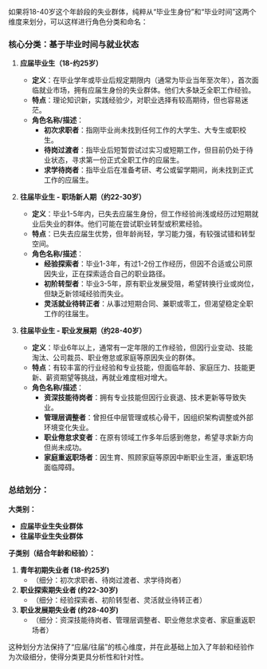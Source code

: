 如果将18-40岁这个年龄段的失业群体，纯粹从“毕业生身份”和“毕业时间”这两个维度来划分，可以这样进行角色分类和命名：

### 核心分类：基于毕业时间与就业状态

1.  **应届毕业生（18-约25岁）**
    *   **定义**：在毕业学年或毕业后规定期限内（通常为毕业当年至次年），首次面临就业市场，拥有应届生身份的失业群体。他们大多缺乏全职工作经验。
    *   **特点**：理论知识新，实践经验少，对职业选择有较高期待，但也容易迷茫。
    *   **角色名称/描述**：
        *   **初次求职者**：指刚毕业尚未找到任何工作的大学生、大专生或职校生。
        *   **待岗过渡者**：指毕业后短暂尝试过实习或短期工作，但目前仍处于待业状态，寻求第一份正式全职工作的应届生。
        *   **求学待岗者**：指毕业后在准备考研、考公或留学期间，尚未找到正式工作的应届生。

2.  **往届毕业生 - 职场新人期（约22-30岁）**
    *   **定义**：毕业1-5年内，已失去应届生身份，但工作经验尚浅或经历过短期就业后失业的群体。他们可能在尝试职业转型或积累经验。
    *   **特点**：已失去应届生优势，但年龄尚轻，学习能力强，有较强试错和转型空间。
    *   **角色名称/描述**：
        *   **经验探索者**：毕业1-3年，有过1-2份工作经历，但因不合适或公司原因失业，正在探索适合自己的职业路径。
        *   **初阶转型者**：毕业3-5年，原有职业发展受阻，希望转换行业或岗位，但缺乏新领域经验而失业。
        *   **灵活就业待转正者**：从事过短期合同、兼职或零工，但渴望稳定全职工作的往届生。

3.  **往届毕业生 - 职业发展期（约28-40岁）**
    *   **定义**：毕业6年以上，通常有一定年限的工作经验，但因行业变动、技能淘汰、公司裁员、职业倦怠或家庭等原因失业的群体。
    *   **特点**：有较丰富的行业经验和专业技能，但面临年龄、家庭压力、技能更新、薪资期望等挑战，再就业难度相对增大。
    *   **角色名称/描述**：
        *   **资深技能待岗者**：拥有专业技能但因行业衰退、技术更新等导致失业。
        *   **管理层调整者**：曾担任中层管理或核心骨干，因组织架构调整或外部环境变化失业。
        *   **职业倦怠求变者**：在原有领域工作多年后感到倦怠，希望寻求新方向但尚未成功。
        *   **家庭重返职场者**：因生育、照顾家庭等原因中断职业生涯，重返职场面临障碍。

### 总结划分：

**大类别：**

*   **应届毕业生失业群体**
*   **往届毕业生失业群体**

**子类别（结合年龄和经验）：**

1.  **青年初期失业者 (18-约25岁)**
    *   （细分：初次求职者、待岗过渡者、求学待岗者）
2.  **职业探索期失业者 (约22-30岁)**
    *   （细分：经验探索者、初阶转型者、灵活就业待转正者）
3.  **职业发展期失业者 (约28-40岁)**
    *   （细分：资深技能待岗者、管理层调整者、职业倦怠求变者、家庭重返职场者）

这种划分方法保持了“应届/往届”的核心维度，并在此基础上加入了年龄和经验作为次级细分，使得分类更具分析性和针对性。

